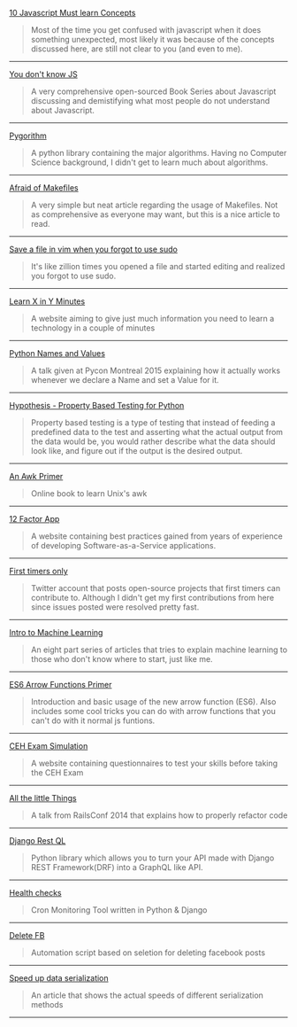[10 Javascript Must learn Concepts](https://dev.to/arnavaggarwal/10-javascript-concepts-you-need-to-know-for-interviews)

>Most of the time you get confused with javascript when it does something
>unexpected, most likely it was because of the concepts discussed here, are still
>not clear to you (and even to me).

---

[You don't know JS](https://github.com/getify/You-Dont-Know-JS)

>A very comprehensive open-sourced Book Series about Javascript discussing and
>demistifying what most people do not understand about Javascript.

---

[Pygorithm](https://github.com/OmkarPathak/pygorithm)

>A python library containing the major algorithms. Having no Computer Science
>background, I didn't get to learn much about algorithms.

---

[Afraid of Makefiles](https://matthias-endler.de/2017/makefiles/)

>A very simple but neat article regarding the usage of Makefiles. Not as
>comprehensive as everyone may want, but this is a nice article to read.

---

[Save a file in vim when you forgot to use sudo](https://www.cyberciti.biz/faq/vim-vi-text-editor-save-file-without-root-permission/)

>It's like zillion times you opened a file and started editing and realized you
>forgot to use sudo.

---

[Learn X in Y Minutes](https://learnxinyminutes.com/)

>A website aiming to give just much information you need to learn a technology in a couple of minutes

---

[Python Names and Values](https://youtu.be/_AEJHKGk9ns)

>A talk given at Pycon Montreal 2015 explaining how it actually works whenever we
>declare a Name and set a Value for it.

---

[Hypothesis - Property Based Testing for
Python](https://hypothesis.readthedocs.io/en/latest/)

>Property based testing is a type of testing that instead of feeding a predefined
>data to the test and asserting what the actual output from the data would be,
>you would rather describe what the data should look like, and figure out if the
>output is the desired output.

---

[An Awk Primer](https://en.m.wikibooks.org/wiki/An_Awk_Primer)

>Online book to learn Unix's awk

---

[12 Factor App](https://12factor.net/)

>A website containing best practices gained from years of experience of
>developing Software-as-a-Service applications.

---

[First timers only](https://twitter.com/first_tmrs_only)

>Twitter account that posts open-source projects that first timers can
>contribute to. Although I didn't get my first contributions from here since
>issues posted were resolved pretty fast.

---

[Intro to Machine Learning](https://medium.com/@ageitgey/machine-learning-is-fun-80ea3ec3c471)

>An eight part series of articles that tries to explain machine learning
>to those who don't know where to start, just like me.

---

[ES6 Arrow Functions Primer](https://tylermcginnis.com/arrow-functions/)

>Introduction and basic usage of the new arrow function (ES6).
>Also includes some cool tricks you can do with arrow functions
>that you can't do with it normal js funtions.

---

[CEH Exam Simulation](http://ceh.cagy.org/)

>A website containing questionnaires to test your skills before taking the CEH Exam

---

[All the little Things](https://www.youtube.com/watch?v=8bZh5LMaSmE)

>A talk from RailsConf 2014 that explains how to properly refactor code

---

[Django Rest QL](https://github.com/yezyilomo/django-restql)

>Python library which allows you to turn your API
>made with Django REST Framework(DRF) into a GraphQL like API.

---

[Health checks](https://github.com/healthchecks/healthchecks)

>Cron Monitoring Tool written in Python & Django

---
[Delete FB](https://github.com/weskerfoot/DeleteFB)

>Automation script based on seletion for deleting facebook posts

---

[Speed up data serialization](https://hakibenita.com/django-rest-framework-slow)

>An article that shows the actual speeds of different serialization methods

---
